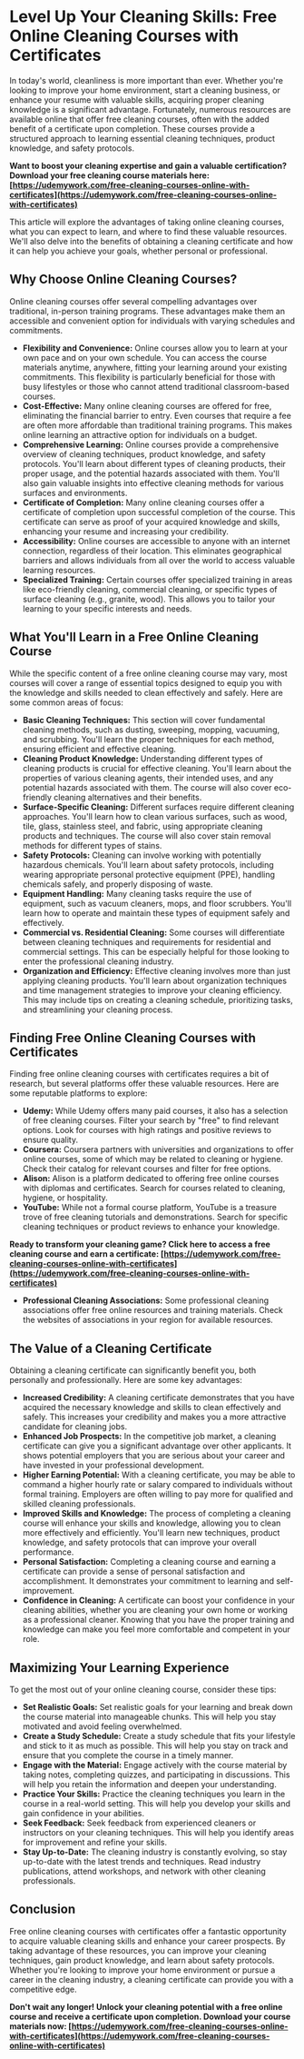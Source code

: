 # Level Up Your Cleaning Skills: Free Online Cleaning Courses with Certificates

In today's world, cleanliness is more important than ever. Whether you're looking to improve your home environment, start a cleaning business, or enhance your resume with valuable skills, acquiring proper cleaning knowledge is a significant advantage. Fortunately, numerous resources are available online that offer free cleaning courses, often with the added benefit of a certificate upon completion. These courses provide a structured approach to learning essential cleaning techniques, product knowledge, and safety protocols.

**Want to boost your cleaning expertise and gain a valuable certification? Download your free cleaning course materials here: [https://udemywork.com/free-cleaning-courses-online-with-certificates](https://udemywork.com/free-cleaning-courses-online-with-certificates)**

This article will explore the advantages of taking online cleaning courses, what you can expect to learn, and where to find these valuable resources. We'll also delve into the benefits of obtaining a cleaning certificate and how it can help you achieve your goals, whether personal or professional.

## Why Choose Online Cleaning Courses?

Online cleaning courses offer several compelling advantages over traditional, in-person training programs. These advantages make them an accessible and convenient option for individuals with varying schedules and commitments.

*   **Flexibility and Convenience:** Online courses allow you to learn at your own pace and on your own schedule. You can access the course materials anytime, anywhere, fitting your learning around your existing commitments. This flexibility is particularly beneficial for those with busy lifestyles or those who cannot attend traditional classroom-based courses.
*   **Cost-Effective:** Many online cleaning courses are offered for free, eliminating the financial barrier to entry. Even courses that require a fee are often more affordable than traditional training programs. This makes online learning an attractive option for individuals on a budget.
*   **Comprehensive Learning:** Online courses provide a comprehensive overview of cleaning techniques, product knowledge, and safety protocols. You'll learn about different types of cleaning products, their proper usage, and the potential hazards associated with them. You'll also gain valuable insights into effective cleaning methods for various surfaces and environments.
*   **Certificate of Completion:** Many online cleaning courses offer a certificate of completion upon successful completion of the course. This certificate can serve as proof of your acquired knowledge and skills, enhancing your resume and increasing your credibility.
*   **Accessibility:** Online courses are accessible to anyone with an internet connection, regardless of their location. This eliminates geographical barriers and allows individuals from all over the world to access valuable learning resources.
*   **Specialized Training:** Certain courses offer specialized training in areas like eco-friendly cleaning, commercial cleaning, or specific types of surface cleaning (e.g., granite, wood). This allows you to tailor your learning to your specific interests and needs.

## What You'll Learn in a Free Online Cleaning Course

While the specific content of a free online cleaning course may vary, most courses will cover a range of essential topics designed to equip you with the knowledge and skills needed to clean effectively and safely. Here are some common areas of focus:

*   **Basic Cleaning Techniques:** This section will cover fundamental cleaning methods, such as dusting, sweeping, mopping, vacuuming, and scrubbing. You'll learn the proper techniques for each method, ensuring efficient and effective cleaning.
*   **Cleaning Product Knowledge:** Understanding different types of cleaning products is crucial for effective cleaning. You'll learn about the properties of various cleaning agents, their intended uses, and any potential hazards associated with them. The course will also cover eco-friendly cleaning alternatives and their benefits.
*   **Surface-Specific Cleaning:** Different surfaces require different cleaning approaches. You'll learn how to clean various surfaces, such as wood, tile, glass, stainless steel, and fabric, using appropriate cleaning products and techniques. The course will also cover stain removal methods for different types of stains.
*   **Safety Protocols:** Cleaning can involve working with potentially hazardous chemicals. You'll learn about safety protocols, including wearing appropriate personal protective equipment (PPE), handling chemicals safely, and properly disposing of waste.
*   **Equipment Handling:** Many cleaning tasks require the use of equipment, such as vacuum cleaners, mops, and floor scrubbers. You'll learn how to operate and maintain these types of equipment safely and effectively.
*   **Commercial vs. Residential Cleaning:** Some courses will differentiate between cleaning techniques and requirements for residential and commercial settings. This can be especially helpful for those looking to enter the professional cleaning industry.
*   **Organization and Efficiency:** Effective cleaning involves more than just applying cleaning products. You'll learn about organization techniques and time management strategies to improve your cleaning efficiency. This may include tips on creating a cleaning schedule, prioritizing tasks, and streamlining your cleaning process.

## Finding Free Online Cleaning Courses with Certificates

Finding free online cleaning courses with certificates requires a bit of research, but several platforms offer these valuable resources. Here are some reputable platforms to explore:

*   **Udemy:** While Udemy offers many paid courses, it also has a selection of free cleaning courses. Filter your search by "free" to find relevant options. Look for courses with high ratings and positive reviews to ensure quality.
*   **Coursera:** Coursera partners with universities and organizations to offer online courses, some of which may be related to cleaning or hygiene. Check their catalog for relevant courses and filter for free options.
*   **Alison:** Alison is a platform dedicated to offering free online courses with diplomas and certificates. Search for courses related to cleaning, hygiene, or hospitality.
*   **YouTube:** While not a formal course platform, YouTube is a treasure trove of free cleaning tutorials and demonstrations. Search for specific cleaning techniques or product reviews to enhance your knowledge.

**Ready to transform your cleaning game? Click here to access a free cleaning course and earn a certificate: [https://udemywork.com/free-cleaning-courses-online-with-certificates](https://udemywork.com/free-cleaning-courses-online-with-certificates)**

*   **Professional Cleaning Associations:** Some professional cleaning associations offer free online resources and training materials. Check the websites of associations in your region for available resources.

## The Value of a Cleaning Certificate

Obtaining a cleaning certificate can significantly benefit you, both personally and professionally. Here are some key advantages:

*   **Increased Credibility:** A cleaning certificate demonstrates that you have acquired the necessary knowledge and skills to clean effectively and safely. This increases your credibility and makes you a more attractive candidate for cleaning jobs.
*   **Enhanced Job Prospects:** In the competitive job market, a cleaning certificate can give you a significant advantage over other applicants. It shows potential employers that you are serious about your career and have invested in your professional development.
*   **Higher Earning Potential:** With a cleaning certificate, you may be able to command a higher hourly rate or salary compared to individuals without formal training. Employers are often willing to pay more for qualified and skilled cleaning professionals.
*   **Improved Skills and Knowledge:** The process of completing a cleaning course will enhance your skills and knowledge, allowing you to clean more effectively and efficiently. You'll learn new techniques, product knowledge, and safety protocols that can improve your overall performance.
*   **Personal Satisfaction:** Completing a cleaning course and earning a certificate can provide a sense of personal satisfaction and accomplishment. It demonstrates your commitment to learning and self-improvement.
*   **Confidence in Cleaning:** A certificate can boost your confidence in your cleaning abilities, whether you are cleaning your own home or working as a professional cleaner. Knowing that you have the proper training and knowledge can make you feel more comfortable and competent in your role.

## Maximizing Your Learning Experience

To get the most out of your online cleaning course, consider these tips:

*   **Set Realistic Goals:** Set realistic goals for your learning and break down the course material into manageable chunks. This will help you stay motivated and avoid feeling overwhelmed.
*   **Create a Study Schedule:** Create a study schedule that fits your lifestyle and stick to it as much as possible. This will help you stay on track and ensure that you complete the course in a timely manner.
*   **Engage with the Material:** Engage actively with the course material by taking notes, completing quizzes, and participating in discussions. This will help you retain the information and deepen your understanding.
*   **Practice Your Skills:** Practice the cleaning techniques you learn in the course in a real-world setting. This will help you develop your skills and gain confidence in your abilities.
*   **Seek Feedback:** Seek feedback from experienced cleaners or instructors on your cleaning techniques. This will help you identify areas for improvement and refine your skills.
*   **Stay Up-to-Date:** The cleaning industry is constantly evolving, so stay up-to-date with the latest trends and techniques. Read industry publications, attend workshops, and network with other cleaning professionals.

## Conclusion

Free online cleaning courses with certificates offer a fantastic opportunity to acquire valuable cleaning skills and enhance your career prospects. By taking advantage of these resources, you can improve your cleaning techniques, gain product knowledge, and learn about safety protocols. Whether you're looking to improve your home environment or pursue a career in the cleaning industry, a cleaning certificate can provide you with a competitive edge.

**Don't wait any longer! Unlock your cleaning potential with a free online course and receive a certificate upon completion. Download your course materials now: [https://udemywork.com/free-cleaning-courses-online-with-certificates](https://udemywork.com/free-cleaning-courses-online-with-certificates)**
